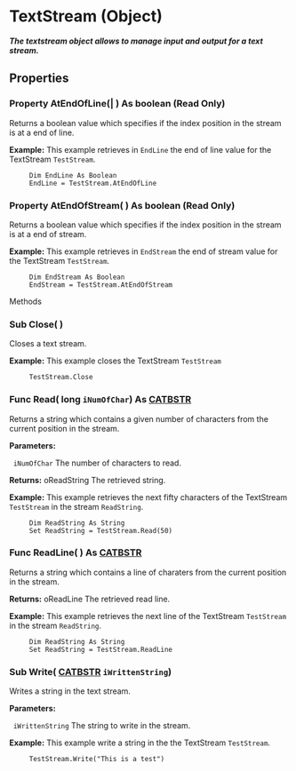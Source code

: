 # TextStream (Object)

**_The textstream object allows to manage input and output for a text stream._**

## Properties

### Property **AtEndOfLine**(| ) As boolean (Read Only)

   Returns a boolean value which specifies if the index position in the stream is at a end of line.

**Example:**      This example retrieves in `EndLine` the end of line value for the TextStream `TestStream`.

```VBScript
     Dim EndLine As Boolean
     EndLine = TestStream.AtEndOfLine

```

### Property **AtEndOfStream**( ) As boolean (Read Only)

   Returns a boolean value which specifies if the index position in the stream is at a end of stream.

**Example:**      This example retrieves in `EndStream` the end of stream value for the TextStream `TestStream`.

```VBScript
     Dim EndStream As Boolean
     EndStream = TestStream.AtEndOfStream

```

Methods

### Sub **Close**( )

   Closes a text stream.

**Example:**      This example closes the TextStream `TestStream`

```VBScript
     TestStream.Close

```

### Func **Read**( long  `iNumOfChar`) As [CATBSTR](../System/typedef_CATBSTR_8129.md)

   Returns a string which contains a given number of characters from the current position in the stream.

**Parameters:**

` iNumOfChar`      The number of characters to read.

**Returns:**      oReadString The retrieved string.

**Example:**      This example retrieves the next fifty characters of the TextStream `TestStream` in the stream `ReadString`.

```VBScript
     Dim ReadString As String
     Set ReadString = TestStream.Read(50)

```

### Func **ReadLine**( ) As [CATBSTR](../System/typedef_CATBSTR_8129.md)

   Returns a string which contains a line of charaters from the current position in the stream.

**Returns:**      oReadLine The retrieved read line.

**Example:**      This example retrieves the next line of the TextStream `TestStream` in the stream `ReadString`.

```VBScript
     Dim ReadString As String
     Set ReadString = TestStream.ReadLine

```

### Sub **Write**( [CATBSTR](../System/typedef_CATBSTR_8129.md)  `iWrittenString`)

   Writes a string in the text stream.

**Parameters:**

` iWrittenString`      The string to write in the stream.

**Example:**      This example write a string in the the TextStream `TestStream`.

```VBScript
     TestStream.Write("This is a test")

```